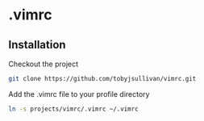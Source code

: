 # .vimrc

## Installation

Checkout the project

```sh
git clone https://github.com/tobyjsullivan/vimrc.git
```

Add the .vimrc file to your profile directory

```sh
ln -s projects/vimrc/.vimrc ~/.vimrc
```
